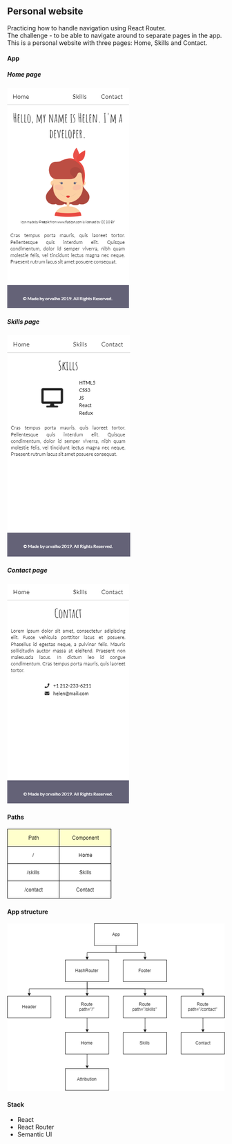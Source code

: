 ## Personal website

Practicing how to handle navigation using React Router.<br>
The challenge - to be able to navigate around to separate pages in the app.<br>
This is a personal website with three pages: Home, Skills and Contact.

#### App

##### Home page

![home](public/page/img/home.png)

##### Skills page

![skills](public/page/img/skills.png)

##### Contact page

![contact](public/page/img/contact.png)

#### Paths

![paths](public/page/img/paths.png)

#### App structure

![app-structure](public/page/img/app-structure.png)

#### Stack

-   React
-   React Router
-   Semantic UI
